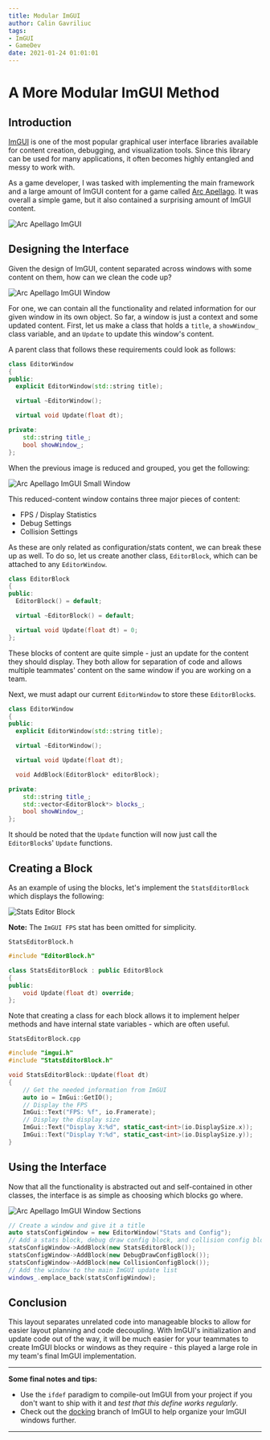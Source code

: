 ```yaml
---
title: Modular ImGUI
author: Calin Gavriliuc
tags:
- ImGUI
- GameDev
date: 2021-01-24 01:01:01
---
```


# A More Modular ImGUI Method

## Introduction

[ImGUI](https://github.com/ocornut/imgui) is one of the most popular graphical user interface libraries available for content creation, debugging, and visualization tools. Since this library can be used for many applications, it often becomes highly entangled and messy to work with.

As a game developer, I was tasked with implementing the main framework and a large amount of ImGUI content for a game called [Arc Apellago](https://store.steampowered.com/app/1454430/Arc_Apellago/). It was overall a simple game, but it also contained a surprising amount of ImGUI content.

![Arc Apellago ImGUI](/images/ModularImGUI/ArcApellagoImGUI.png)

## Designing the Interface

Given the design of ImGUI, content separated across windows with some content on them, how can we clean the code up?

<!-- <img src="/images/ModularImGUI/ImGuiWindow.png" alt="ImGUI Window" width="300px"/> -->
![Arc Apellago ImGUI Window](/images/ModularImGUI/ImGUIWindow.png)

For one, we can contain all the functionality and related information for our given window in its own object. So far, a window is just a context and some updated content. First, let us make a class that holds a `title`, a `showWindow_` class variable, and an `Update` to update this window's content.

A parent class that follows these requirements could look as follows:

```c++
class EditorWindow
{
public:
  explicit EditorWindow(std::string title);

  virtual ~EditorWindow();

  virtual void Update(float dt);

private:
    std::string title_;
    bool showWindow_;
};
```

When the previous image is reduced and grouped, you get the following:

![Arc Apellago ImGUI Small Window](/images/ModularImGUI/ImGUIWindowSmall.png)

This reduced-content window contains three major pieces of content:

- FPS / Display Statistics
- Debug Settings
- Collision Settings

As these are only related as configuration/stats content, we can break these up as well. To do so, let us create another class, `EditorBlock`, which can be attached to any `EditorWindow`.

```c++
class EditorBlock
{
public:
  EditorBlock() = default;

  virtual ~EditorBlock() = default;

  virtual void Update(float dt) = 0;
};
```

These blocks of content are quite simple - just an update for the content they should display.
They both allow for separation of code and allows multiple teammates' content on the same window if you are working on a team.

Next, we must adapt our current `EditorWindow` to store these `EditorBlock`s.

```c++
class EditorWindow
{
public:
  explicit EditorWindow(std::string title);

  virtual ~EditorWindow();

  virtual void Update(float dt);

  void AddBlock(EditorBlock* editorBlock);

private:
    std::string title_;
    std::vector<EditorBlock*> blocks_;
    bool showWindow_;
};
```

It should be noted that the `Update` function will now just call the `EditorBlock`s' `Update` functions.

## Creating a Block

As an example of using the blocks, let's implement the `StatsEditorBlock` which displays the following:

![Stats Editor Block](/images/ModularImGUI/ImGUIStatsBlock.png)

**Note:** The `ImGUI FPS` stat has been omitted for simplicity.

`StatsEditorBlock.h`

```c++
#include "EditorBlock.h"

class StatsEditorBlock : public EditorBlock
{
public:
    void Update(float dt) override;
};
```

Note that creating a class for each block allows it to implement helper methods and have internal state variables - which are often useful.

`StatsEditorBlock.cpp`

```c++
#include "imgui.h"
#include "StatsEditorBlock.h"

void StatsEditorBlock::Update(float dt)
{
    // Get the needed information from ImGUI
    auto io = ImGui::GetIO();
    // Display the FPS
    ImGui::Text("FPS: %f", io.Framerate);
    // Display the display size
    ImGui::Text("Display X:%d", static_cast<int>(io.DisplaySize.x));
    ImGui::Text("Display Y:%d", static_cast<int>(io.DisplaySize.y));
}
```

## Using the Interface

Now that all the functionality is abstracted out and self-contained in other classes, the interface is as simple as choosing which blocks go where.

![Arc Apellago ImGUI Window Sections](/images/ModularImGUI/ImGUIWindowBlocks.png)

```c++
// Create a window and give it a title
auto statsConfigWindow = new EditorWindow("Stats and Config");
// Add a stats block, debug draw config block, and collision config block to the window
statsConfigWindow->AddBlock(new StatsEditorBlock());
statsConfigWindow->AddBlock(new DebugDrawConfigBlock());
statsConfigWindow->AddBlock(new CollisionConfigBlock());
// Add the window to the main ImGUI update list
windows_.emplace_back(statsConfigWindow);
```

## Conclusion

This layout separates unrelated code into manageable blocks to allow for easier layout planning and code decoupling. With ImGUI's initialization and update code out of the way, it will be much easier for your teammates to create ImGUI blocks or windows as they require - this played a large role in my team's final ImGUI implementation.

---

**Some final notes and tips:**

- Use the `ifdef` paradigm to compile-out ImGUI from your project if you don't want to ship with it and _test that this define works regularly_.
- Check out the [docking](https://github.com/ocornut/imgui/tree/docking) branch of ImGUI to help organize your ImGUI windows further.

---
